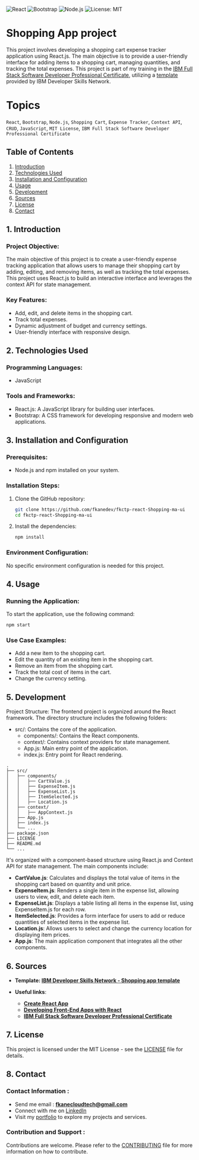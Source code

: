 ![React](https://img.shields.io/badge/React-v17.0.2-blue.svg)
![Bootstrap](https://img.shields.io/badge/Bootstrap-v5.2.2-purple.svg)
![Node.js](https://img.shields.io/badge/Node.js-v14.17.0-green.svg)
![License: MIT](https://img.shields.io/badge/License-MIT-yellow.svg)

# Shopping App project
This project involves developing a shopping cart expense tracker application using React.js. The main objective is to provide a user-friendly interface for adding items to a shopping cart, managing quantities, and tracking the total expenses. This project is part of my training in the [IBM Full Stack Software Developer Professional Certificate](https://www.coursera.org/professional-certificates/ibm-full-stack-cloud-developer), utilizing a [template](https://github.com/ibm-developer-skills-network/kduia-shopping-app) provided by IBM Developer Skills Network.

# Topics

`React`, `Bootstrap`, `Node.js`, `Shopping Cart`, `Expense Tracker`, `Context API`, `CRUD`, `JavaScript`, `MIT License`, `IBM Full Stack Software Developer Professional Certificate`

## Table of Contents
1. [Introduction](#introduction)
2. [Technologies Used](#technologies-used)
3. [Installation and Configuration](#installation-and-configuration)
4. [Usage](#usage)
5. [Development](#development)
6. [Sources](#sources)
7. [License](#license)
8. [Contact](#contact)

## 1. Introduction <a name="introduction"></a>

### Project Objective:
The main objective of this project is to create a user-friendly expense tracking application that allows users to manage their shopping cart by adding, editing, and removing items, as well as tracking the total expenses. This project uses React.js to build an interactive interface and leverages the context API for state management.

### Key Features:
- Add, edit, and delete items in the shopping cart.
- Track total expenses.
- Dynamic adjustment of budget and currency settings.
- User-friendly interface with responsive design.

## 2. Technologies Used <a name="technologies-used"></a>

### Programming Languages:
- JavaScript

### Tools and Frameworks:
- React.js: A JavaScript library for building user interfaces.
- Bootstrap: A CSS framework for developing responsive and modern web applications.

## 3. Installation and Configuration <a name="installation-and-configuration"></a>

### Prerequisites:
- Node.js and npm installed on your system.

### Installation Steps:
1. Clone the GitHub repository:
    ```bash
    git clone https://github.com/fkanedev/fkctp-react-Shopping-ma-ui
    cd fkctp-react-Shopping-ma-ui
    ```
2. Install the dependencies:
    ```bash
    npm install
    ```

### Environment Configuration:
No specific environment configuration is needed for this project.

## 4. Usage <a name="usage"></a>

### Running the Application:
To start the application, use the following command:
```bash
npm start
```
### Use Case Examples:
- Add a new item to the shopping cart.
- Edit the quantity of an existing item in the shopping cart.
- Remove an item from the shopping cart.
- Track the total cost of items in the cart.
- Change the currency setting.

## 5. Development <a name="development"></a>
Project Structure:
The frontend project is organized around the React framework. The directory structure includes the following folders:

- src/: Contains the core of the application.
  - components/: Contains the React components.
  - context/: Contains context providers for state management.
  - App.js: Main entry point of the application.
  - index.js: Entry point for React rendering.

```plaintext
.
├── src/
│   ├── components/
│   │   ├── CartValue.js
│   │   ├── ExpenseItem.js
│   │   ├── ExpenseList.js
│   │   ├── ItemSelected.js
│   │   ├── Location.js
│   ├── context/
│   │   ├── AppContext.js
│   ├── App.js
│   ├── index.js
│   └── ...
├── package.json
├── LICENSE
├── README.md
└── ...
```

It's organized with a component-based structure using React.js and Context API for state management. The main components include:

- **CartValue.js**: Calculates and displays the total value of items in the shopping cart based on quantity and unit price.
- **ExpenseItem.js**: Renders a single item in the expense list, allowing users to view, edit, and delete each item.
- **ExpenseList.js**: Displays a table listing all items in the expense list, using ExpenseItem.js for each row.
- **ItemSelected.js**: Provides a form interface for users to add or reduce quantities of selected items in the expense list.
- **Location.js**: Allows users to select and change the currency location for displaying item prices.
- **App.js**: The main application component that integrates all the other components.

## 6. Sources <a name="sources"></a>

- **Template: [IBM Developer Skills Network - Shopping app template](https://github.com/ibm-developer-skills-network/kduia-shopping-app)**

- **Useful links**:
  - **[Create React App](https://github.com/facebook/create-react-app)**
  - **[Developing Front-End Apps with React](https://www.coursera.org/learn/developing-frontend-apps-with-react/home/week/1)**
  - **[IBM Full Stack Software Developer Professional Certificate](https://www.coursera.org/professional-certificates/ibm-full-stack-cloud-developer)**

## 7. License <a name="license"></a>

This project is licensed under the MIT License - see the [LICENSE](/LICENSE) file for details.

## 8. Contact <a name="contact"></a>

### Contact Information :

- Send me email : **fkanecloudtech@gmail.com**
- Connect with me on [LinkedIn](https://www.linkedin.com/in/fkanecloudtech/)
- Visit my [portfolio](https://fkanedev.github.io) to explore my projects and services.


### Contribution and Support :

Contributions are welcome. Please refer to the [CONTRIBUTING](/CONTRIBUTING.md) file for more information on how to contribute.
